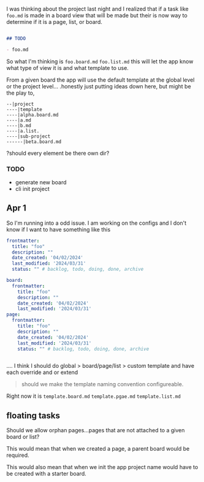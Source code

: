 I was thinking about the project last night and I realized that if a task like `foo.md` is made in a board view that will be made but their is now way to determine if it is a page, list, or board. 

```md

## TODO

- foo.md
```

So what I'm thinking is `foo.board.md` `foo.list.md` this will let the app know what type of view it is and what template to use. 

From a given board the app will use the default template at the global level or the project level... .honestly just putting ideas down here, but might be the play to, 

```
--|project
----|template
----|alpha.board.md
----|a.md
----|b.md
----|a.list.
----|sub-project
------|beta.board.md
```

?should every element be there own dir?

### TODO

- generate new board
- cli init project

## Apr 1 

So I'm running into a odd issue. I am working on the configs and I don't know if I want to have something like this 

```yml
frontmatter:
  title: "foo"
  description: ""
  date_created: '04/02/2024'
  last_modified: '2024/03/31'
  status: "" # backlog, todo, doing, done, archive 
```

```yml
board:
  frontmatter:
    title: "foo"
    description: ""
    date_created: '04/02/2024'
    last_modified: '2024/03/31'
page:
  frontmatter:
    title: "foo"
    description: ""
    date_created: '04/02/2024'
    last_modified: '2024/03/31'
    status: "" # backlog, todo, doing, done, archive 
```

```yml

```

....
I think I should do global > board/page/list > custom template and have each override and or extend

> should we make the template naming convention configureable. 
>

Right now it is `template.board.md` `template.pgae.md` `template.list.md`

## floating tasks

Should we allow orphan pages...pages that are not attached to a given board or list? 

This would mean that when we created a page, a parent board would be required. 

This would also mean that when we init the app project name would have to be created with a starter board. 

